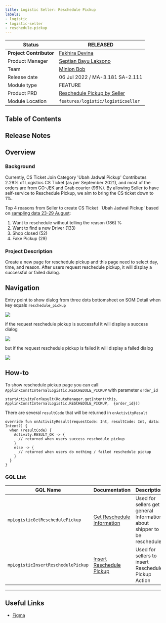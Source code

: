 ```yaml
---
title: Logistic Seller: Reschedule Pickup
labels:
- logistic
- logistic-seller
- reschedule-pickup
---
```


<!--left header table-->
| **Status** |  <!--start status:GREEN-->RELEASED<!--end status-->  |
| --- | --- |
| **Project Contributor** | [Fakhira Devina](https://tokopedia.atlassian.net/wiki/people/61077e53b704b40068e80a8e?ref=confluence)  |
| Product Manager | [Septian Bayu Laksono](https://tokopedia.atlassian.net/wiki/people/5df8541fa0602c0cabdce844?ref=confluence)  |
| Team |  [Minion Bob](https://tokopedia.atlassian.net/people/team/2373d8a6-1afc-4f2a-aa7a-63855c273051)  |
| Release date | 06 Jul 2022 / <!--start status:GREY-->MA-3.181<!--end status--> <!--start status:GREY-->SA-2.111<!--end status--> |
| Module type | <!--start status:YELLOW-->FEATURE<!--end status--> |
| Product PRD | [Reschedule Pickup by Seller](https://tokopedia.atlassian.net/wiki/spaces/LG/pages/1746064426/Reschedule+Pickup+by+Seller)  |
| Module Location | `features/logistic/logisticseller` |

## Table of Contents

<!--toc-->

## Release Notes

<!--start expand:06 July 2022 (MA-3.181/SA-2.111)-->

<!--end expand-->

## Overview

### Background

Currently, CS Ticket Join Category 'Ubah Jadwal Pickup' Contributes 2.28% of Logistics CS Ticket (as per September 2021), and most of the orders are from GO-JEK and Grab courier (96%). By allowing Seller to have self-service to Reschedule Pickup, we aim to bring the CS ticket down to 1%.

Top 4 reasons from Seller to create CS Ticket  'Ubah Jadwal Pickup' based on [sampling data 23-29 August](https://docs.google.com/spreadsheets/d/1nbk-W71LYWanN4BgQtG7iPJJrpL78yyuB6arikUn_XY/edit#gid=1971677337):

1. Want to reschedule without telling the reason (186) %
2. Want to find a new Driver (133)
3. Shop closed (52)
4. Fake Pickup (29)

### Project Description

Create a new page for reschedule pickup and this page need to select day, time, and reason. After users request reschedule pickup, it will display a successful or failed dialog.

## Navigation

Entry point to show dialog from three dots bottomsheet on SOM Detail when key equals `reschedule_pickup`

![](../res/reschedulepickup/Screen%20Shot%202022-12-09%20at%2013.32.05.png)

  
if the request reschedule pickup is successful it will display a success dialog

![](../res/reschedulepickup/Screen%20Shot%202022-12-09%20at%2016.27.11.png)

  
but if the request reschedule pickup is failed it will display a failed dialog

![](../res/reschedulepickup/Screen%20Shot%202022-12-09%20at%2016.29.06.png)

## How-to

To show reschedule pickup page you can call `ApplinkConstInternalLogistic.RESCHEDULE_PICKUP` with parameter `order_id`



```
startActivityForResult(RouteManager.getIntent(this, ApplinkConstInternalLogistic.RESCHEDULE_PICKUP,  {order_id}))
```

  
There are several `resultCode` that will be returned in `onActivityResult`



```
override fun onActivityResult(requestCode: Int, resultCode: Int, data: Intent?) {
  when (resultCode) {
    Activity.RESULT_OK -> {
      // returned when users success reschedule pickup
    }
    else -> {
      // returned when users do nothing / failed reschedule pickup
    }
  }
}
```

### GQL List



| **GQL Name** | **Documentation** | **Description** |
| --- | --- | --- |
| `mpLogisticGetReschedulePickup` | [Get Reschedule Information](https://tokopedia.atlassian.net/wiki/spaces/LG/pages/1848738815/Get+Reschedule+Information)  | Used for sellers get general Information about shipper to be reschedule |
| `mpLogisticInsertReschedulePickup` | [Insert Reschedule Pickup](https://tokopedia.atlassian.net/wiki/spaces/LG/pages/1854605213/Insert+Reschedule+Pickup)  | Used for sellers to insert Reschedule Pickup Action |



---

## Useful Links

- [Figma](https://www.figma.com/file/xXD6gf57nB9mDN8Lu0dj29/%5BUI%2FUX-M%2FD%5D-Re-Schedule-Pickup?node-id=474%3A118693&t=HLGU6hG4bQHx3sRn-0)